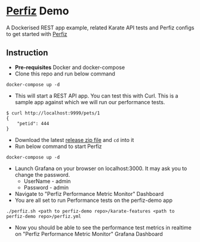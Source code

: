 # [Perfiz](https://github.com/znsio/perfiz) Demo

A Dockerised REST app example, related Karate API tests and Perfiz configs to get started with [Perfiz](https://github.com/znsio/perfiz)

## Instruction
* **Pre-requisites** Docker and docker-compose
* Clone this repo and run below command
```shell script
docker-compose up -d
```
* This will start a REST API app. You can test this with Curl. This is a sample app against which we will run our performance tests.
```shell script
$ curl http://localhost:9999/pets/1
{
    "petid": 444
}
```
* Download the latest [release zip file](https://github.com/znsio/perfiz/releases) and ```cd``` into it
* Run below command to start Perfiz
```shell script
docker-compose up -d
```
* Launch Grafana on your browser on localhost:3000. It may ask you to change the password.
  * UserName - admin
  * Password - admin
* Navigate to "Perfiz Performance Metric Monitor" Dashboard
* You are all set to run Performance tests on the perfiz-demo app
```shell script
./perfiz.sh <path to perfiz-demo repo>/karate-features <path to perfiz-demo repo>/perfiz.yml
```
* Now you should be able to see the performance test metrics in realtime on "Perfiz Performance Metric Monitor" Grafana Dashboard

